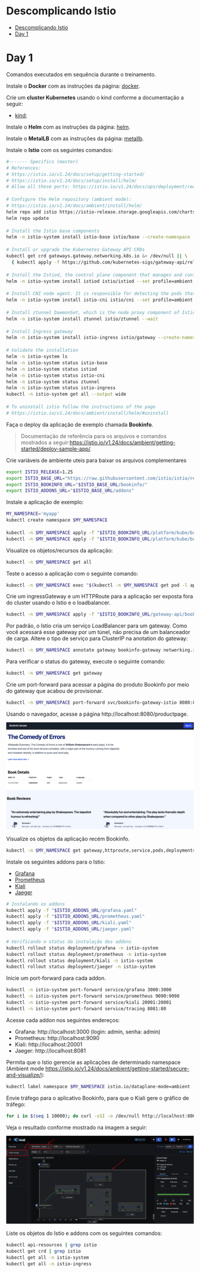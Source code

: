 # Descomplicando Istio

<!-- TOC -->

- [Descomplicando Istio](#descomplicando-istio)
- [Day 1](#day-1)

<!-- TOC -->

# Day 1

Comandos executados em sequência durante o treinamento.

Instale o **Docker** com as instruções da página: [docker](docker.md).

Crie um **cluster Kubernetes** usando o kind conforme a documentação a seguir:

- [kind](kind.md);

Instale o **Helm** com as instruções da página: [helm](kind.md#helm).

Instale o **MetalLB** com as instruções da página: [metallb](kind.md#metallb).

Instale o **Istio** com os seguintes comandos:

```bash
#------- Specifics (master)
# References:
# https://istio.io/v1.24/docs/setup/getting-started/
# https://istio.io/v1.24/docs/setup/install/helm/
# Allow all these ports: https://istio.io/v1.24/docs/ops/deployment/requirements/

# Configure the Helm repository (ambient mode):
# https://istio.io/v1.24/docs/ambient/install/helm/
helm repo add istio https://istio-release.storage.googleapis.com/charts
helm repo update

# Install the Istio base components
helm -n istio-system install istio-base istio/base --create-namespace --wait

# Install or upgrade the Kubernetes Gateway API CRDs
kubectl get crd gateways.gateway.networking.k8s.io &> /dev/null || \
  { kubectl apply -f https://github.com/kubernetes-sigs/gateway-api/releases/download/v1.2.0/standard-install.yaml; }

# Install the Istiod, the control plane component that manages and configures the proxies to route traffic within the mesh
helm -n istio-system install istiod istio/istiod --set profile=ambient --wait

# Install CNI node agent. It is responsible for detecting the pods that belong to the ambient mesh, and configuring the traffic redirection between pods and the ztunnel node proxy (which will be installed later).
helm -n istio-system install istio-cni istio/cni --set profile=ambient --wait

# Install ztunnel DaemonSet, which is the node proxy component of Istio’s ambient mode.
helm -n istio-system install ztunnel istio/ztunnel --wait

# Install Ingress gateway
helm -n istio-system install istio-ingress istio/gateway --create-namespace --wait

# Validate the installation
helm -n istio-system ls
helm -n istio-system status istio-base
helm -n istio-system status istiod
helm -n istio-system status istio-cni
helm -n istio-system status ztunnel
helm -n istio-system status istio-ingress
kubectl -n istio-system get all --output wide

# To uninstall istio follow the instructions of the page
# https://istio.io/v1.24/docs/ambient/install/helm/#uninstall
```

Faça o deploy da aplicação de exemplo chamada **Bookinfo**.

> Documentação de referência para os arquivos e comandos mostrados a seguir:https://istio.io/v1.24/docs/ambient/getting-started/deploy-sample-app/.

Crie variáveis de ambiente uteis para baixar os arquivos complementares

```bash
export ISTIO_RELEASE=1.25
export ISTIO_BASE_URL="https://raw.githubusercontent.com/istio/istio/release-$ISTIO_RELEASE/samples/"
export ISTIO_BOOKINFO_URL="$ISTIO_BASE_URL/bookinfo/"
export ISTIO_ADDONS_URL="$ISTIO_BASE_URL/addons"
```

Instale a aplicação de exemplo:

```bash
MY_NAMESPACE='myapp'
kubectl create namespace $MY_NAMESPACE

kubectl -n $MY_NAMESPACE apply -f "$ISTIO_BOOKINFO_URL/platform/kube/bookinfo.yaml"
kubectl -n $MY_NAMESPACE apply -f "$ISTIO_BOOKINFO_URL/platform/kube/bookinfo-versions.yaml"
```

Visualize os objetos/recursos da aplicação:

```bash
kubectl -n $MY_NAMESPACE get all 
```

Teste o acesso a aplicação com o seguinte comando:

```bash
kubectl -n $MY_NAMESPACE exec "$(kubectl -n $MY_NAMESPACE get pod -l app=ratings -o jsonpath='{.items[0].metadata.name}')" -c ratings -- curl -sS productpage:9080/productpage | grep -o "<title>.*</title>"
```

Crie um ingressGateway e um HTTPRoute para a aplicação ser exposta fora do cluster usando o Istio e o loadbalancer.

```bash
kubectl -n $MY_NAMESPACE apply -f "$ISTIO_BOOKINFO_URL/gateway-api/bookinfo-gateway.yaml"
```

Por padrão, o Istio cria um serviço LoadBalancer para um gateway. Como você acessará esse gateway por um túnel, não precisa de um balanceador de carga. Altere o tipo de serviço para ClusterIP na anotation do gateway:

```bash
kubectl -n $MY_NAMESPACE annotate gateway bookinfo-gateway networking.istio.io/service-type=ClusterIP 
```

Para verificar o status do gateway, execute o seguinte comando:

```bash
kubectl -n $MY_NAMESPACE get gateway
```

Crie um port-forward para acessar a página do produto Bookinfo por meio do gateway que acabou de provisionar.

```bash
kubectl -n $MY_NAMESPACE port-forward svc/bookinfo-gateway-istio 8080:80
```

Usando o navegador, acesse a página http://localhost:8080/productpage.

<p align="center">
  <img src="images/bookinfo.png" alt="Bookinfo productpage">
</p>

Visualize os objetos da aplicação recém Bookinfo.

```bash
kubectl -n $MY_NAMESPACE get gateway,httproute,service,pods,deployments,replicaset
```

Instale os seguintes addons para o Istio:

- [Grafana](https://grafana.com)
- [Prometheus](https://prometheus.io)
- [Kiali](https://kiali.io)
- [Jaeger](https://www.jaegertracing.io)

```bash
# Instalando os addons
kubectl apply -f "$ISTIO_ADDONS_URL/grafana.yaml"
kubectl apply -f "$ISTIO_ADDONS_URL/prometheus.yaml"
kubectl apply -f "$ISTIO_ADDONS_URL/kiali.yaml"
kubectl apply -f "$ISTIO_ADDONS_URL/jaeger.yaml"

# Verificando o status da instalação dos addons
kubectl rollout status deployment/grafana -n istio-system
kubectl rollout status deployment/prometheus -n istio-system
kubectl rollout status deployment/kiali -n istio-system
kubectl rollout status deployment/jaeger -n istio-system
```

Inicie um port-forward para cada addon.

```bash
kubectl -n istio-system port-forward service/grafana 3000:3000
kubectl -n istio-system port-forward service/prometheus 9090:9090
kubectl -n istio-system port-forward service/kiali 20001:20001
kubectl -n istio-system port-forward service/tracing 8081:80
```

Acesse cada addon nos seguintes endereços:

- Grafana: http://localhost:3000 (login: admin, senha: admin)
- Prometheus: http://localhost:9090
- Kiali: http://localhost:20001
- Jaeger: http://localhost:8081

Permita que o Istio gerencie as aplicações de determinado namespace (Ambient mode https://istio.io/v1.24/docs/ambient/getting-started/secure-and-visualize/):

```bash
kubectl label namespace $MY_NAMESPACE istio.io/dataplane-mode=ambient
```

Envie tráfego para o aplicativo Bookinfo, para que o Kiali gere o gráfico de tráfego:

```bash
for i in $(seq 1 10000); do curl -sSI -o /dev/null http://localhost:8080/productpage; done
```

Veja o resultado conforme mostrado na imagem a seguir:

<p align="center">
  <img src="images/bookinfo_kiali.png" alt="Bookinfo visualized on Kiali">
</p>

Liste os objetos do Istio e addons com os seguintes comandos:

```bash
kubectl api-resources | grep istio
kubectl get crd | grep istio
kubectl get all -n istio-system
kubectl get all -n istio-ingress
```
